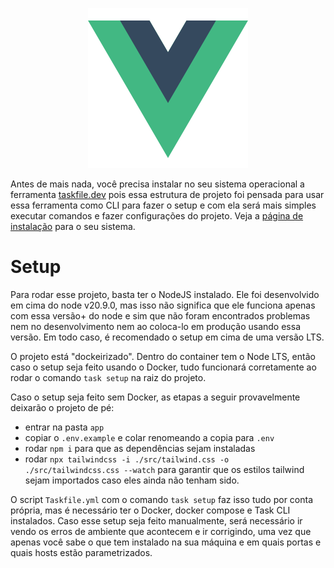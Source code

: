 <p align="center">
    <img src="./app/public/vue.svg" />
</p>

Antes de mais nada, você precisa instalar no seu sistema operacional a ferramenta [taskfile.dev](https://taskfile.dev/) pois essa estrutura de projeto foi pensada para usar essa ferramenta como CLI para fazer o setup e com ela será mais simples executar comandos e fazer configurações do projeto. Veja a [página de instalação](https://taskfile.dev/installation/) para o seu sistema.

# Setup
Para rodar esse projeto, basta ter o NodeJS instalado. Ele foi desenvolvido em cima do node v20.9.0, mas isso não significa que ele funciona apenas com essa versão+ do node e sim que não foram encontrados problemas  nem no desenvolvimento nem ao coloca-lo em produção usando essa versão. Em todo caso, é recomendado o setup em cima de uma versão LTS.

O projeto está "dockeirizado". Dentro do container tem o Node LTS, então caso o setup seja feito usando o Docker, tudo funcionará corretamente ao rodar o comando ```task setup``` na raiz do projeto.

Caso o setup seja feito sem Docker, as etapas a seguir provavelmente deixarão o projeto de pé:
- entrar na pasta ```app```
- copiar o ```.env.example``` e colar renomeando a copia para ```.env```
- rodar ```npm i``` para que as dependências sejam instaladas
- rodar ```npx tailwindcss -i ./src/tailwind.css -o ./src/tailwindcss.css --watch``` para garantir que os estilos tailwind sejam importados caso eles ainda não tenham sido.

O script ```Taskfile.yml``` com o comando ```task setup``` faz isso tudo por conta própria, mas é necessário ter o Docker, docker compose e Task CLI instalados. Caso esse setup seja feito manualmente, será necessário ir vendo os erros de ambiente que acontecem e ir corrigindo, uma vez que apenas você sabe o que tem instalado na sua máquina e em quais portas e quais hosts estão parametrizados.
